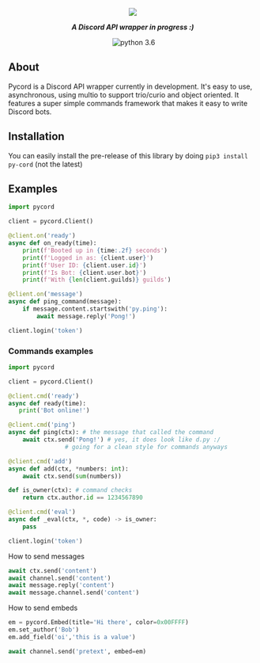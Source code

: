<div align="center">
        <p> <img src="https://i.imgur.com/SbFk45Y.png"/> </p>
        <p><i><b>A Discord API wrapper in progress :)</b></i></p>
	<p> 
		<a href="https://discord.gg/Q8kuctn"><img src="https://discordapp.com/api/guilds/363717307660369921/embed.png" alt="" /></a>
		<img src="https://img.shields.io/badge/python-3.6-brightgreen.svg" alt="python 3.6" /></a>
	</p>
</div> 

## About
Pycord is a Discord API wrapper currently in development. It's easy to use, asynchronous, using multio to support trio/curio and object oriented. It features a super simple commands framework that makes it easy to write Discord bots.

## Installation
You can easily install the pre-release of this library by doing `pip3 install py-cord` (not the latest)

## Examples

```py
import pycord

client = pycord.Client()

@client.on('ready')
async def on_ready(time):
    print(f'Booted up in {time:.2f} seconds')
    print(f'Logged in as: {client.user}')
    print(f'User ID: {client.user.id}')
    print(f'Is Bot: {client.user.bot}')
    print(f'With {len(client.guilds)} guilds')

@client.on('message')
async def ping_command(message):
    if message.content.startswith('py.ping'):
        await message.reply('Pong!')

client.login('token')
```

### Commands examples

```py
import pycord

client = pycord.Client()

@client.cmd('ready')
async def ready(time):
   print('Bot online!')

@client.cmd('ping')
async def ping(ctx): # the message that called the command
    await ctx.send('Pong!') # yes, it does look like d.py :/ 
			    # going for a clean style for commands anyways

@client.cmd('add') 
async def add(ctx, *numbers: int):
    await ctx.send(sum(numbers))

def is_owner(ctx): # command checks
    return ctx.author.id == 1234567890

@client.cmd('eval')
async def _eval(ctx, *, code) -> is_owner:
    pass

client.login('token')
```

How to send messages
```py
await ctx.send('content')
await channel.send('content')
await message.reply('content')
await message.channel.send('content')
```

How to send embeds
```py
em = pycord.Embed(title='Hi there', color=0x00FFFF)
em.set_author('Bob')
em.add_field('oi','this is a value')

await channel.send('pretext', embed=em)
```

